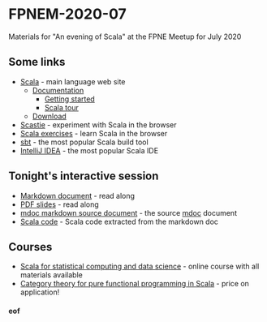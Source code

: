 # FPNEM-2020-07

Materials for "An evening of Scala" at the FPNE Meetup for July 2020

## Some links

* [Scala](https://www.scala-lang.org/) - main language web site
    * [Documentation](https://docs.scala-lang.org/)
	    * [Getting started](https://docs.scala-lang.org/getting-started/)
		* [Scala tour](https://docs.scala-lang.org/tour/tour-of-scala.html)
	* [Download](https://www.scala-lang.org/download/)
* [Scastie](https://scastie.scala-lang.org/) - experiment with Scala in the browser
* [Scala exercises](https://www.scala-exercises.org/) - learn Scala in the browser
* [sbt](https://www.scala-sbt.org/) - the most popular Scala build tool
* [IntelliJ IDEA](https://www.jetbrains.com/idea/) - the most popular Scala IDE

## Tonight's interactive session

* [Markdown document](target/mdoc/Session.md) - read along
* [PDF slides](target/mdoc/Session.pdf) - read along
* [mdoc markdown source document](docs/Session.md) - the source [mdoc](https://scalameta.org/mdoc/) document
* [Scala code](target/mdoc/Session.scala) - Scala code extracted from the markdown doc


## Courses

* [Scala for statistical computing and data science](https://github.com/darrenjw/scala-course) - online course with all materials available
* [Category theory for pure functional programming in Scala](https://github.com/darrenjw/fps-course) - price on application!


#### eof
